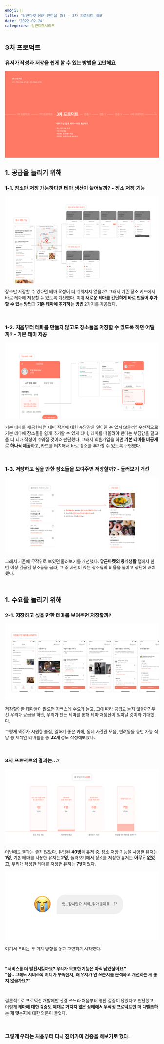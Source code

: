 ```yaml
---
emoji: 🥕
title: '당근마켓 MVP 인턴십 (5) - 3차 프로덕트 배포'
date: '2022-02-26'
categories: 당근마켓시리즈
---
```


## 3차 프로덕트

### 유저가 작성과 저장을 쉽게 할 수 있는 방법을 고민해요

![](0.png)

## 1. 공급을 늘리기 위해

### 1-1. 장소만 저장 가능하다면 테마 생산이 늘어날까? - 장소 저장 기능

![](1.png)

장소만 저장할 수 있다면 테마 작성이 더 쉬워지지 않을까? 그래서 기존 장소 카드에서 바로 테마에 저장할 수 있도록 개선했다. 이때 **새로운 테마를 간단하게 바로 만들어 추가할 수 있는 방법**과 **기존 테마에 추가하는 방법** 2가지를 제공했다.

&nbsp;

### 1-2. 처음부터 테마를 만들지 않고도 장소들을 저장할 수 있도록 하면 어떨까? - 기본 테마 제공

![](2.png)

기본 테마를 제공한다면 테마 작성에 대한 부담감을 덜어줄 수 있지 않을까? 우선적으로 기본 테마에 장소들을 쉽게 추가할 수 있게 되니, 테마를 떠올려야 한다는 부담감을 덜고 좀 더 테마 작성이 쉬워질 것이라 판단했다. 그래서 회원가입을 하면 **기본 테마를 비공개로 하나씩 제공**하고, 카드를 터치해서 바로 장소를 추가할 수 있도록 구현했다.

&nbsp;

### 1-3. 저장하고 싶을 만한 장소들을 보여주면 저장할까? - 둘러보기 개선

![](3.png)

그래서 기존에 무작위로 보였던 둘러보기를 개선했다. **당근마켓의 동네생활** 탭에서 한 번 이상 언급된 장소들을 골라, 그 중 사진이 있는 장소들의 비율을 높이고 상단에 배치했다.

&nbsp;

## 1. 수요를 늘리기 위해

### 2-1. 저장하고 싶을 만한 테마를 보여주면 저장할까?

![](4.png)

저장할만한 테마들이 많으면 자연스레 수요가 늘고, 그에 따라 공급도 늘지 않을까? 우선 우리가 공급을 하면, 우리가 만든 테마를 통해 테마 재생산이 일어날 것이라 기대했다.

그렇게 맥주가 시원한 술집, 일하기 좋은 카페, 동네 사진관 모음, 반려동물 동반 가능 식당 등 체적인 테마들을 총 **32개** 정도 작성해보았다.

&nbsp;

### 3차 프로덕트의 결과는...?

![](5.png)

이번에도 결과는 좋지 않았다. 유입된 **40명의** 유저 중, 장소 저장 기능을 사용한 유저는 **1명**, 기본 테마를 사용한 유저는 **2명**, 둘러보기에서 장소를 저장한 유저는 **아무도 없었고**, 우리가 작성한 테마를 저장한 유저는 **7명**이었다.

![](6.png)

여기서 우리는 두 가지 방향을 놓고 고민하기 시작했다.

&nbsp;

**"서비스를 더 발전시킬까요? 우리가 목표한 기능은 아직 남았잖아요."**  
**"음.. 그래도 서비스의 어디가 부족한지, 왜 유저가 안 쓰는지를 분석하고 개선하는 게 좋지 않을까요?"**

&nbsp;

결론적으로 프로덕션 개발에만 신경 쓰느라 처음부터 놓친 검증이 많았다고 판단했고, 이렇게 **테마에 대한 검증도 제대로 거치지 않은 상태에서 무작정 프로덕트만 더 디벨롭하는 게 맞는지**에 대한 의문이 들었다.

&nbsp;

### 그렇게 우리는 처음부터 다시 짚어가며 검증을 해보기로 했다.

```toc
```